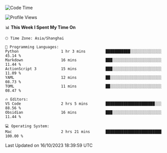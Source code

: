 <!--START_SECTION:waka-->
![Code Time](http://img.shields.io/badge/Code%20Time-198%20hrs%2030%20mins-blue)

![Profile Views](http://img.shields.io/badge/Profile%20Views-6-blue)

📊 **This Week I Spent My Time On** 

```text
🕑︎ Time Zone: Asia/Shanghai

💬 Programming Languages: 
Python                   1 hr 3 mins         ███████████░░░░░░░░░░░░░░   45.14 % 
Markdown                 16 mins             ███░░░░░░░░░░░░░░░░░░░░░░   11.44 % 
ActionScript 3           15 mins             ███░░░░░░░░░░░░░░░░░░░░░░   11.09 % 
YAML                     12 mins             ██░░░░░░░░░░░░░░░░░░░░░░░   08.73 % 
TOML                     11 mins             ██░░░░░░░░░░░░░░░░░░░░░░░   08.47 % 

🔥 Editors: 
VS Code                  2 hrs 5 mins        ██████████████████████░░░   88.56 % 
Obsidian                 16 mins             ███░░░░░░░░░░░░░░░░░░░░░░   11.44 % 

💻 Operating System: 
Mac                      2 hrs 21 mins       █████████████████████████   100.00 % 
```


 Last Updated on 16/10/2023 18:39:59 UTC
<!--END_SECTION:waka-->